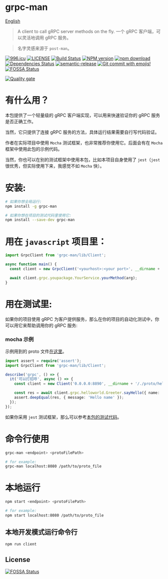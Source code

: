 # grpc-man

[English](./README.md)

> A client to call gRPC server methods on the fly. 一个 gRPC 客户端，可以灵活地调用 gRPC 服务。

> 名字灵感来源于 `post-man`。

[![996.icu](https://img.shields.io/badge/link-996.icu-red.svg)](https://996.icu)
[![LICENSE](https://img.shields.io/badge/license-Anti%20996-blue.svg)](https://github.com/996icu/996.ICU/blob/master/LICENSE)
[![Build Status](https://travis-ci.com/Jeff-Tian/grpc-man.svg?branch=master)](https://travis-ci.com/Jeff-Tian/grpc-man)
[![NPM version](https://badge.fury.io/js/grpc-man.png)](http://badge.fury.io/js/grpc-man)
[![npm download][download-image]][download-url]
[![Dependencies Status](https://david-dm.org/Jeff-Tian/grpc-man.png)](https://david-dm.org/jeff-tian/grpc-man)
[![semantic-release](https://img.shields.io/badge/%20%20%F0%9F%93%A6%F0%9F%9A%80-semantic--release-e10079.svg)](https://github.com/semantic-release/semantic-release)
[![Git commit with emojis!](https://img.shields.io/badge/gitmoji-git%20commit%20with%20emojis!-brightgreen.svg)](https://gitmoji.js.org)
[![FOSSA Status](https://app.fossa.io/api/projects/git%2Bgithub.com%2FJeff-Tian%2Fgrpc-man.svg?type=shield)](https://app.fossa.io/projects/git%2Bgithub.com%2FJeff-Tian%2Fgrpc-man?ref=badge_shield)

[![Quality gate](https://sonarcloud.io/api/project_badges/quality_gate?project=Jeff-Tian_grpc-man)](https://sonarcloud.io/dashboard?id=Jeff-Tian_grpc-man)

[download-image]: https://img.shields.io/npm/dm/grpc-man.svg?style=flat-square
[download-url]: https://npmjs.org/package/grpc-man

# 有什么用？

本包提供了一个轻量级的 gRPC 客户端实现，可以用来快速验证你的 gRPC 服务是否正确工作。

当然，它只提供了连接 gRPC 服务的方法，具体运行结果需要自行写代码验证。

作者在实际项目中使用 `Mocha` 测试框架，也非常推荐你使用它。后面会有在 `Mocha` 框架中使用此包的示例代码。

当然，你也可以在别的测试框架中使用本包，比如本项目自身使用了 `jest`（`jest` 很优秀，但实际使用下来，我感觉不如 `Mocha` 快）。

# 安装:

```bash
# 如果你想全局运行:
npm install -g grpc-man

# 如果你想在项目的测试代码里使用它:
npm install --save-dev grpc-man
```

# 用在 `javascript` 项目里：

```javascript
import GrpcClient from 'grpc-man/lib/Client';

async function main() {
  const client = new GrpcClient('<yourhost>:<your port>', __dirname + 'your.proto');

  await client.grpc.youpackage.YourService.yourMethod(arg);
}
```

# 用在测试里:

如果你的项目使用 gRPC 为客户提供服务，那么在你的项目的自动化测试中，你可以用它来帮助调用你的 gRPC 服务:

### mocha 示例

示例用到的 proto 文件[在这里](./src/__tests__/proto/helloworld.proto)。

```typescript
import assert = require('assert');
import GrpcClient from 'grpc-man/lib/Client';

describe('grpc', () => {
  it('可以打招呼', async () => {
    const client = new Client('0.0.0.0:8890', __dirname + '/./proto/helloworld.proto');

    const res = await client.grpc.helloworld.Greeter.sayHello({ name: 'name' });
    assert.deepEqual(res, { message: 'Hello name' });
  });
});
```

如果你采用 `jest` 测试框架，那么可以参考[本包的测试代码](./src/__tests__/Client.test.ts)。

# 命令行使用

```bash
grpc-man <endpoint> <protoFilePath>

# for example:
grpc-man localhost:8080 /path/to/proto_file
```

# 本地运行

```bash
npm start <endpoint> <protoFilePath>

# for example:
npm start localhost:8080 /path/to/proto_file
```

## 本地开发模式运行命令行

```bash
npm run client
```

## License

[![FOSSA Status](https://app.fossa.io/api/projects/git%2Bgithub.com%2FJeff-Tian%2Fgrpc-man.svg?type=large)](https://app.fossa.io/projects/git%2Bgithub.com%2FJeff-Tian%2Fgrpc-man?ref=badge_large)
